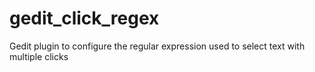 gedit_click_regex
=================

Gedit plugin to configure the regular expression used to select text with multiple clicks
